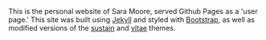 This is the personal website of Sara Moore, served Github Pages as a 'user page.' This site was built using [Jekyll](http://jekyllrb.com/) and styled with [Bootstrap](http://getbootstrap.com/), as well as modified versions of the [sustain](http://www.github.com/biomadeira/sustain) and [vitae](http://github.com/biomadeira/vitae) themes.